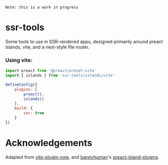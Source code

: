 ```
Note: this is a work in progress
```

# ssr-tools

Some tools to use in SSR-rendered apps, designed primarily around preact islands, vite, and a next-style file router.


### Using vite:

```js
import preact from '@preact/preset-vite'
import { islands } from 'ssr-tools/islands/vite'

defineConfig({
    plugins: [
        preact(),
        islands()
    ],
    build: {
    	ssr: true 
	}
})
```

# Acknowledgements 
Adapted from [vite-plugin-voie](https://github.com/brattonross/vite-plugin-voie), and [barelyhuman](https://github.com/barelyhuman)'s [preact-island-plugins](https://github.com/barelyhuman/preact-island-plugins).